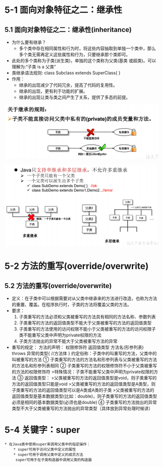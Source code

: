 # 5-1 面向对象特征之二：继承性
## 5.1 面向对象特征之二：继承性(inheritance)
* 为什么要有继承？
	* 多个类中存在相同属性和行为时，将这些内容抽取到单独一个类中，那么多个类无需再定义这些属性和行为，只要继承那个类即可。
* 此处的多个类称为子类(派生类)，单独的这个类称为父类(基类
或超类)。可以理解为:“子类 is a 父类”
* 类继承语法规则:
class Subclass extends SuperClass{ }
* 作用：
	* 继承的出现减少了代码冗余，提高了代码的复用性。
	* 继承的出现，更有利于功能的扩展。
	* 继承的出现让类与类之间产生了关系，提供了多态的前提。

![title](https://raw.githubusercontent.com/XJZ-0707/imge/master/gitnote/2019/09/17/%E7%BB%A7%E6%89%BF%E8%A7%84%E5%88%99-1568723503726.jpg)

![title](https://raw.githubusercontent.com/XJZ-0707/imge/master/gitnote/2019/09/17/%E7%BB%A7%E6%89%BF2-1568723591357.jpg)

# 5-2 方法的重写(override/overwrite)
## 5.2 方法的重写(override/overwrite)
* 定义：在子类中可以根据需要对从父类中继承来的方法进行改造，也称为方法的重置、覆盖。在程序执行时，子类的方法将覆盖父类的方法。
* 要求：
	1. 子类重写的方法必须和父类被重写的方法具有相同的方法名称、参数列表
	2. 子类重写的方法的返回值类型不能大于父类被重写的方法的返回值类型
	3. 子类重写的方法使用的访问权限不能小于父类被重写的方法的访问权限子类不能重写父类中声明为private权限的方法
	4. 子类方法抛出的异常不能大于父类被重写方法的异常
* 重写的规定：
	方法的声明： 权限修饰符  返回值类型  方法名(形参列表) throws 异常的类型{
								//方法体
		 					}
约定俗称：子类中的叫重写的方法，父类中的叫被重写的方法
		① 子类重写的方法的方法名和形参列表与父类被重写的方法的方法名和形参列表相同
		② 子类重写的方法的权限修饰符不小于父类被重写的方法的权限修饰符
		      	>特殊情况：子类不能重写父类中声明为private权限的方法
		③ 返回值类型：
		      	>父类被重写的方法的返回值类型是void，则子类重写的方法的返回值类型只能是void
		      	>父类被重写的方法的返回值类型是A类型，则子类重写的方法的返回值类型可以是A类或A类的子类
		     	>父类被重写的方法的返回值类型是基本数据类型(比如：double)，则子类重写的方法的返回值类型必须是相同的基本数据类型(必须也是double)
		④ 子类重写的方法抛出的异常类型不大于父类被重写的方法抛出的异常类型（具体放到异常处理时候讲）

# 5-4 关键字：super

	* 在Java类中使用super来调用父类中的指定操作：
		* super可用于访问父类中定义的属性
		* super可用于调用父类中定义的成员方法
		 super可用于在子类构造器中调用父类的构造器